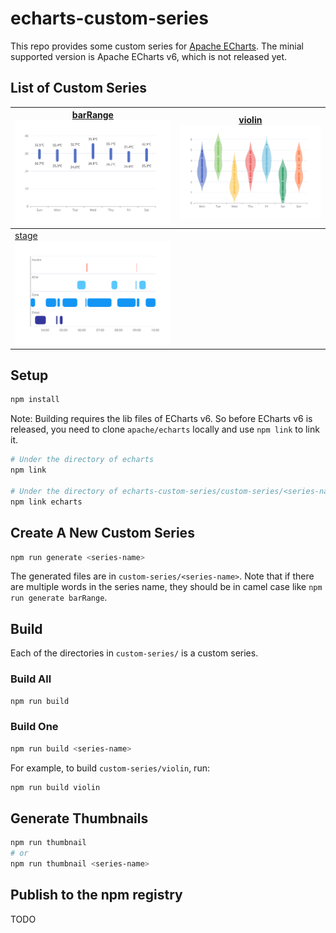 # echarts-custom-series

This repo provides some custom series for [Apache ECharts](https://github.com/apache/echarts). The minial supported version is Apache ECharts v6, which is not released yet.

## List of Custom Series

| [barRange](custom-series/barRange) <br> ![barRange](screenshots/barRange.svg) | [violin](custom-series/violin) <br> ![violin](screenshots/violin.svg) |
| ----------------------------------------------------------------------------- | --------------------------------------------------------------------- |
| [stage](custom-series/stage) <br> ![stage](screenshots/stage.svg)             |                                                                       |

## Setup

```bash
npm install
```

Note: Building requires the lib files of ECharts v6. So before ECharts v6 is released, you need to clone `apache/echarts` locally and use `npm link` to link it.

```bash
# Under the directory of echarts
npm link

# Under the directory of echarts-custom-series/custom-series/<series-name>
npm link echarts
```

## Create A New Custom Series

```bash
npm run generate <series-name>
```

The generated files are in `custom-series/<series-name>`. Note that if there are multiple words in the series name, they should be in camel case like `npm run generate barRange`.

## Build

Each of the directories in `custom-series/` is a custom series.

### Build All

```bash
npm run build
```

### Build One

```bash
npm run build <series-name>
```

For example, to build `custom-series/violin`, run:

```bash
npm run build violin
```

## Generate Thumbnails

```bash
npm run thumbnail
# or
npm run thumbnail <series-name>
```

## Publish to the npm registry

TODO
